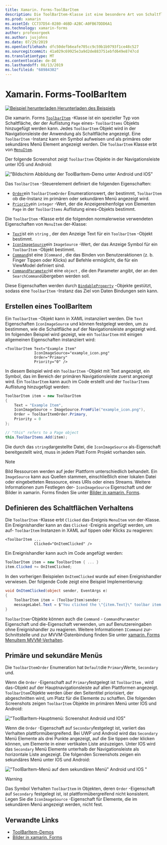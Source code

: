 ```yaml
---
title: Xamarin. Forms-ToolBarItem
description: Die ToolBarItem-Klasse ist eine besondere Art von Schaltfläche, die in der Navigationsleiste einer Anwendung verwendet wird.
ms.prod: xamarin
ms.assetId: CC737D54-0280-46BD-A2BC-A0FB67DDD6A1
ms.technology: xamarin-forms
author: profexorgeek
ms.author: jusjohns
ms.date: 07/29/2019
ms.openlocfilehash: dfc50defb6eafe705cc9c59b1b9793f1ce48c527
ms.sourcegitcommit: 41a029c69925e3a9d2de883751ebfd649e8747cd
ms.translationtype: MT
ms.contentlocale: de-DE
ms.lasthandoff: 08/13/2019
ms.locfileid: "68984302"
---
```

# <a name="xamarinforms-toolbaritem"></a>Xamarin. Forms-ToolBarItem

[![Beispiel herunterladen](~/media/shared/download.png) Herunterladen des Beispiels](https://docs.microsoft.com/en-us/samples/xamarin/xamarin-forms-samples/userinterface-toolbaritem/)

Die xamarin. Forms [`ToolbarItem`](xref:Xamarin.Forms.ToolbarItem) -Klasse ist ein spezieller Typ von Schaltfläche, der der Auflistung `Page` eines- `ToolbarItems` Objekts hinzugefügt werden kann. Jedes `ToolbarItem` Objekt wird in der Navigationsleiste der Anwendung als Schaltfläche angezeigt. Eine `ToolbarItem` -Instanz kann ein Symbol aufweisen und als primäres oder sekundäres Menü Element angezeigt werden. Die `ToolbarItem` Klasse erbt von [`MenuItem`](xref:Xamarin.Forms.MenuItem).

Der folgende Screenshot zeigt `ToolbarItem` Objekte in der Navigationsleiste unter IOS und Android:

!["Bildschirm Abbildung der ToolBarItem-Demo unter Android und IOS"](toolbaritem-images/toolbaritem-device-screenshot.png "Bildschirm Abbildung von ToolBarItem-Demo unter Android und IOS")

Das `ToolbarItem` -Steuerelement definiert die folgenden Eigenschaften:

* [`Order`](xref:Xamarin.Forms.ToolbarItem.Order)ein `ToolbarItemOrder` Enumerationswert, der bestimmt, `ToolbarItem` ob die-Instanz im primären oder sekundären Menü angezeigt wird.
* [`Priority`](xref:Xamarin.Forms.ToolbarItem.Priority)ein `integer` -Wert, der die Anzeigereihenfolge von Elementen `Page` in der `ToolbarItems` Auflistung eines-Objekts bestimmt.

Die `ToolbarItem` -Klasse erbt die folgenden normalerweise verwendeten Eigenschaften von `MenuItem` der-Klasse:

* [`Text`](xref:Xamarin.Forms.MenuItem.Text)ist ein `string` , der den Anzeige Text für ein `ToolbarItem` -Objekt bestimmt.
* [`IconImageSource`](xref:Xamarin.Forms.MenuItem.IconImageSource)ein `ImageSource` -Wert, der das Anzeige Symbol für ein `ToolbarItem` -Objekt bestimmt.
* [`Command`](xref:Xamarin.Forms.MenuItem.Command)ist eine `ICommand` , die das Binden von Benutzeraktionen (z. b. Finger Tippen oder Klicks) auf Befehle ermöglicht, die für ein ViewModel definiert sind.
* [`CommandParameter`](xref:Xamarin.Forms.MenuItem.CommandParameter)ist eine `object` , die den Parameter angibt, der an den `SearchCommand`übergeben werden soll.

Diese Eigenschaften werden durch [`BindableProperty`](xref:Xamarin.Forms.BindableProperty) -Objekte gestützt, sodass eine `ToolbarItem` -Instanz das Ziel von Daten Bindungen sein kann.

## <a name="create-a-toolbaritem"></a>Erstellen eines ToolBarItem

Ein `ToolbarItem` -Objekt kann in XAML instanziiert werden. Die `Text` Eigenschaften `IconImageSource` und können festgelegt werden, um zu bestimmen, wie die Schaltfläche auf der Navigationsleiste angezeigt wird. Im folgenden Beispiel wird gezeigt, wie ein `ToolbarItem` mit einigen allgemeinen Eigenschaften instanziiert wird:

```xaml
<ToolbarItem Text="Example Item"
             IconImageSource="example_icon.png"
             Order="Primary"
             Priority="0" />
```

In diesem Beispiel wird ein `ToolbarItem` -Objekt mit Text angezeigt, ein Symbol, das im Bereich der primären Navigationsleiste zuerst angezeigt wird. Ein `ToolbarItem` kann auch im Code erstellt und der `ToolbarItems` Auflistung hinzugefügt werden:

```csharp
ToolbarItem item = new ToolbarItem
{
    Text = "Example Item",
    IconImageSource = ImageSource.FromFile("example_icon.png"),
    Order = ToolbarItemOrder.Primary,
    Priority = 0
};

// "this" refers to a Page object
this.ToolbarItems.Add(item);
```

Die durch das `string`dargestellte Datei, die `IconImageSource` als-Eigenschaft bereitgestellt wird, muss in jedem Platt Form Projekt vorhanden sein.

> [!NOTE]
> Bild Ressourcen werden auf jeder Plattform unterschiedlich behandelt. Ein `ImageSource` kann aus Quellen stammen, einschließlich einer lokalen Datei oder eingebetteten Ressource, eines URIs oder eines Streams. Weitere Informationen zum Festlegen der- `IconImageSource` Eigenschaft und der Bilder in xamarin. Forms finden Sie unter [Bilder in xamarin. Forms](~/xamarin-forms/user-interface/images.md).

## <a name="define-button-behavior"></a>Definieren des Schaltflächen Verhaltens

Die `ToolbarItem` -Klasse erbt `Clicked` das-Ereignis `MenuItem` von der-Klasse. Ein Ereignishandler kann an das `Clicked` -Ereignis angefügt werden, um auf- `ToolbarItem` Instanzen in XAML auf tippen oder Klicks zu reagieren:

```xaml
<ToolbarItem ...
             Clicked="OnItemClicked" />
```

Ein Ereignishandler kann auch im Code angefügt werden:

```csharp
ToolbarItem item = new ToolbarItem { ... }
item.Clicked += OnItemClicked;
```

In den vorherigen Beispielen `OnItemClicked` wurde auf einen Ereignishandler verwiesen. Der folgende Code zeigt eine Beispiel Implementierung:

```csharp
void OnItemClicked(object sender, EventArgs e)
{
    ToolbarItem item = (ToolbarItem)sender;
    messageLabel.Text = $"You clicked the \"{item.Text}\" toolbar item.";
}
```

`ToolbarItem`-Objekte können auch die `Command` - `CommandParameter` Eigenschaft und die-Eigenschaft verwenden, um auf Benutzereingaben ohne Ereignishandler zu reagieren. Weitere Informationen `ICommand` zur-Schnittstelle und zur MVVM-Datenbindung finden Sie unter [xamarin. Forms MenuItem MVVM-Verhalten](~/xamarin-forms/user-interface/menuitem.md#define-menuitem-behavior-with-mvvm).

## <a name="primary-and-secondary-menus"></a>Primäre und sekundäre Menüs

Die `ToolbarItemOrder` Enumeration hat `Default`die `Primary`Werte, `Secondary` und.

Wenn die `Order` -Eigenschaft auf `Primary`festgelegt ist `ToolbarItem` , wird das-Objekt auf der Hauptnavigationsleiste auf allen Plattformen angezeigt. `ToolbarItem`Objekte werden über den Seitentitel priorisiert, der abgeschnitten wird, um Platz für die Elemente zu schaffen. Die folgenden Screenshots zeigen `ToolbarItem` Objekte im primären Menü unter IOS und Android:

!["ToolBarItem-Hauptmenü: Screenshot Android und IOS"](toolbaritem-images/toolbaritem-primary-menu.png "Bildschirm Abbildung des primären ToolBarItem-Menüs unter Android und IOS")

Wenn die `Order` -Eigenschaft auf `Secondary`festgelegt ist, variiert das Verhalten plattformübergreifend. Bei UWP und Android wird das `Secondary` Menü Elemente als drei Punkte angezeigt, auf die Sie tippen oder klicken können, um Elemente in einer vertikalen Liste anzuzeigen. Unter IOS wird das `Secondary` Menü Elemente unterhalb der Navigationsleiste als horizontale Liste angezeigt. Die folgenden Screenshots zeigen ein sekundäres Menü unter IOS und Android:

!["ToolBarItem-Menü auf dem sekundären Menü" Android und IOS "](toolbaritem-images/toolbaritem-secondary-menu.png "Bildschirm Abbildung des sekundären ToolBarItem-Menüs unter Android und IOS")

> [!WARNING]
> Das Symbol Verhalten `ToolbarItem` in Objekten, deren `Order` -Eigenschaft auf `Secondary` festgelegt ist, ist plattformübergreifend nicht konsistent. Legen Sie die `IconImageSource` -Eigenschaft für Elemente, die im sekundären Menü angezeigt werden, nicht fest.

## <a name="related-links"></a>Verwandte Links

* [ToolBarItem-Demos](https://docs.microsoft.com/en-us/samples/xamarin/xamarin-forms-samples/userinterface-toolbaritem/)
* [Bilder in xamarin. Forms](~/xamarin-forms/user-interface/images.md)

